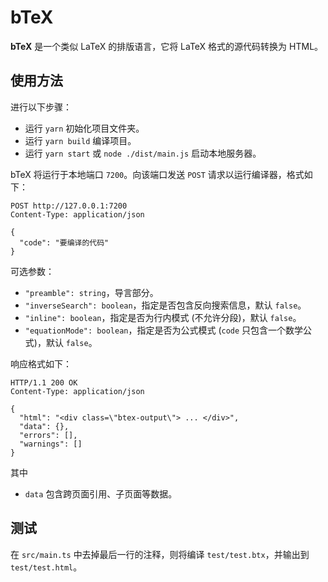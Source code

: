 # bTeX

**bTeX** 是一个类似 LaTeX 的排版语言，它将 LaTeX 格式的源代码转换为 HTML。

## 使用方法

进行以下步骤：

* 运行 `yarn` 初始化项目文件夹。
* 运行 `yarn build` 编译项目。
* 运行 `yarn start` 或 `node ./dist/main.js` 启动本地服务器。

bTeX 将运行于本地端口 `7200`。向该端口发送 `POST` 请求以运行编译器，格式如下：

``` http
POST http://127.0.0.1:7200
Content-Type: application/json

{
  "code": "要编译的代码"
}
```

可选参数：

* `"preamble": string`，导言部分。
* `"inverseSearch": boolean`，指定是否包含反向搜索信息，默认 `false`。
* `"inline": boolean`，指定是否为行内模式 (不允许分段)，默认 `false`。
* `"equationMode": boolean`，指定是否为公式模式 (`code` 只包含一个数学公式)，默认 `false`。

响应格式如下：

``` http
HTTP/1.1 200 OK
Content-Type: application/json

{
  "html": "<div class=\"btex-output\"> ... </div>",
  "data": {},
  "errors": [],
  "warnings": []
}
```

其中

* `data` 包含跨页面引用、子页面等数据。

## 测试

在 `src/main.ts` 中去掉最后一行的注释，则将编译 `test/test.btx`，并输出到 `test/test.html`。
